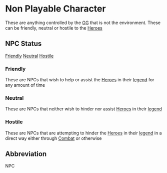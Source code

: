 # Non Playable Character

These are anything controlled by the [GG](Definitions/Game_Guide) that is not the environment. These can be friendly, neutral or hostile to the [Heroes](Definitions/Hero)

## NPC Status

[Friendly](#friendly)
[Neutral](#neutral)
[Hostile](#hostile)

### Friendly

These are NPCs that wish to help or assist the [Heroes](Definitions/Hero) in their [legend](Definitions/Legend) for any amount of time

### Neutral

These are NPCs that neither wish to hinder nor assist [Heroes](Definitions/Hero) in their [legend](Definitions/Legend)

### Hostile

These are NPCs that are attempting to hinder the [Heroes](Definitions/Hero) in their [legend](Definitions/Legend) in a direct way either through [Combat](Rules/Combat/README) or otherwise

## Abbreviation

NPC
